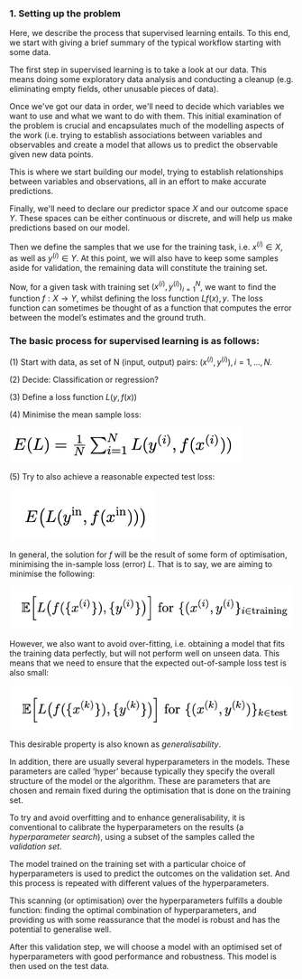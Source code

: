 ### 1. Setting up the problem
Here, we describe the process that supervised learning entails. To this end, we start with giving a brief summary of the typical workflow starting with some data. 

The first step in supervised learning is to take a look at our data. This means doing some exploratory data analysis and conducting a cleanup (e.g. eliminating empty fields, other unusable pieces of data). 

Once we've got our data in order, we'll need to decide which variables we want to use and what we want to do with them. This initial examination of the problem is crucial and encapsulates much of the modelling aspects of the work (i.e. trying to establish associations between variables and observables and create a model that allows us to predict the observable given new data points.

This is where we start building our model, trying to establish relationships between variables and observations, all in an effort to make accurate predictions.

Finally, we'll need to declare our predictor space $X$ and our outcome space $Y$. These spaces can be either continuous or discrete, and will help us make predictions based on our model.

Then we define the samples that we use for the training task, i.e. $x^{(i)} ∈ X$, as well as $y^{(i)} ∈ Y$. At this point, we will also have to keep some samples aside for validation, the remaining data will constitute the training set. 

Now, for a given task with training set ${(x^{(i)},y^{(i)})}^N_{i=1}$, we want to find the function $f : X → Y$, whilst defining the loss function $L f(x), y$. The loss function can sometimes be thought of as a function that computes the error between the model’s estimates and the ground truth.


### The basic process for supervised learning is as follows:

(1) Start with data, as set of N (input, output) pairs:  $(x^{(i)}, y^{(i)}), i = 1, . . . , N$.

(2) Decide: Classification or regression?

(3) Define a loss function $L(y, f(x))$

(4) Minimise the mean sample loss: 

![Mean sample loss](./images/mean-sample-loss.png)

(5) Try to also achieve a reasonable expected test loss: 

![Expected test loss](./images/expected-test-loss.png)

 
In general, the solution for $f$ will be the result of some form of optimisation, minimising the in-sample loss (error) $L$. That is to say, we are aiming to minimise the following: 

![Optimisation](./images/optimisation.png)

 
However, we also want to avoid over-fitting, i.e. obtaining a model that fits the training data perfectly, but will not perform well on unseen data. This means that we need to ensure that the expected out-of-sample loss test is also small: 

![Overfitting](./images/overfitting.png)

This desirable property is also known as *generalisability*.

In addition, there are usually several hyperparameters in the models. These parameters are called ‘hyper’ because typically they specify the overall structure of the model or the algorithm. These are parameters that are chosen and remain fixed during the optimisation that is done on the training set. 

To try and avoid overfitting and to enhance generalisability, it is conventional to calibrate the hyperparameters on the results (a *hyperparameter search*), using a subset of the samples called the *validation set*.

The model trained on the training set with a particular choice of hyperparameters is used to predict the outcomes on the validation set. And this process is repeated with different values of the hyperparameters. 

This scanning (or optimisation) over the hyperparameters fulfills a double function: finding the optimal combination of hyperparameters, and providing us with some reassurance that the model is robust and has the potential to generalise well. 

After this validation step, we will choose a model with an optimised set of hyperparameters with good performance and robustness. This model is then used on the test data.
